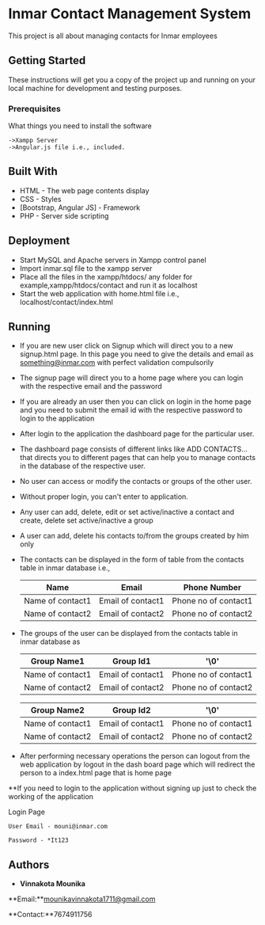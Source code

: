 # Inmar Contact Management System
 


This project is all about managing contacts for Inmar employees

## Getting Started

These instructions will get you a copy of the project up and running on your local machine for development and testing purposes.

### Prerequisites

What things you need to install the software

```
->Xampp Server
->Angular.js file i.e., included.
```

## Built With

* HTML - The web page contents display
* CSS - Styles
* [Bootstrap, Angular JS] - Framework
* PHP - Server side scripting

## Deployment

* Start MySQL and Apache servers in Xampp control panel
* Import inmar.sql file to the xampp server
* Place all the files in the xampp/htdocs/ any folder for example,xampp/htdocs/contact and run it as localhost
* Start the web application with home.html file i.e., localhost/contact/index.html

## Running

* If you are new user click on Signup which will direct you to a new signup.html page. In this page you need to give the details and email as something@inmar.com with perfect validation compulsorily
* The signup page will direct you to a home page where you can login with the respective email and the password
* If you are already an user then you can click on login in the home page and you need to submit the email id with the respective password to login to the application
* After login to the application the dashboard page for the particular user.
* The dashboard page consists of different links like ADD CONTACTS... that directs you to different pages that can help you to manage contacts in the database of the respective user.
* No user can access or modify the contacts or groups of the other user.
* Without proper login, you can't enter to application.
* Any user can add, delete, edit or set active/inactive a contact and create, delete set active/inactive a group
* A user can add, delete his contacts to/from the groups created by him only
* The contacts can be displayed in the form of table from the contacts table in inmar database i.e.,

	Name | Email | Phone Number
	------------ | ------------- | ------------
	Name of contact1 | Email of contact1 | Phone no of contact1
	Name of contact2 | Email of contact2 | Phone no of contact2

* The groups of the user can be displayed from the contacts table in inmar database as

	Group Name1 | Group Id1 | '\0' 
	------------ | ------------- | -------------
	Name of contact1 | Email of contact1 | Phone no of contact1
	Name of contact2 | Email of contact2 | Phone no of contact2

	Group Name2 | Group Id2 | '\0'
	------------ | ------------- | -------------
	Name of contact1 | Email of contact1 | Phone no of contact1
	Name of contact2 | Email of contact2 | Phone no of contact2

* After performing necessary operations the person can logout from the web application by logout in the dash board page which will redirect the person to a index.html page that is home page
 
**If you need to login to the application without signing up just to check the working of the application

Login Page
```
User Email - mouni@inmar.com

Password - *It123
```

## Authors

* **Vinnakota Mounika**

**Email:**mounikavinnakota1711@gmail.com

**Contact:**7674911756
